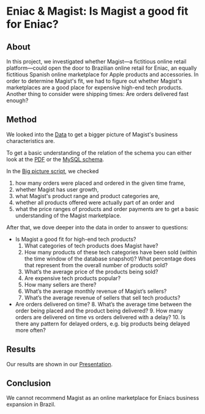 # Eniac & Magist: Is Magist a good fit for Eniac?

## About

In this project, we investigated whether Magist—a fictitious online retail platform—could open the door to Brazilian online retail for Eniac, an equally fictitious Spanish online marketplace for Apple products and accessories. In order to determine Magist's fit, we had to figure out whether Magist's marketplaces are a good place for expensive high-end tech products. Another thing to consider were shipping times: Are orders delivered fast enough?

## Method

We looked into the [Data](https://github.com/huschpuscheli/Magist_colab/blob/main/data/magist_dump.sql) to get a bigger picture of Magist's business characteristics are.

To get a basic understanding of the relation of the schema you can either look at the [PDF](https://github.com/huschpuscheli/Magist_colab/blob/main/data/magist_schema.pdf) or the [MySQL schema](https://github.com/huschpuscheli/Magist_colab/blob/main/data/magist_schema.mwb).

In the [Big picture script](https://github.com/huschpuscheli/Magist_colab/blob/main/scripts/Big%20picture.sql), we checked
1. how many orders were placed and ordered in the given time frame,
2. whether Magist has user growth,
3. what Magist's product range and product categories are,
4. whether all products offered were actually part of an order and
5. what the price ranges of products and order payments are
to get a basic understanding of the Magist marketplace.

After that, we dove deeper into the data in order to answer to questions:
- Is Magist a good fit for high-end tech products?
	1. What categories of tech products does Magist have?
	2. How many products of these tech categories have been sold (within the time window of the database snapshot)? What percentage does that represent from the overall number of products sold?
	3. What’s the average price of the products being sold?
	4. Are expensive tech products popular?
	5. How many sellers are there?
	6. What’s the average monthly revenue of Magist’s sellers?
	7. What’s the average revenue of sellers that sell tech products?
- Are orders delivered on time?
	8. What’s the average time between the order being placed and the product being delivered?
	9. How many orders are delivered on time vs orders delivered with a delay?
	10. Is there any pattern for delayed orders, e.g. big products being delayed more often?

## Results
Our results are shown in our [Presentation](https://github.com/huschpuscheli/Magist_colab/blob/main/presentation/Magist%20-%20Is%20it%20a%20good%20partner%20for%20Eniac%3F.pptx).

## Conclusion
We cannot recommend Magist as an online marketplace for Eniacs business expansion in Brazil.